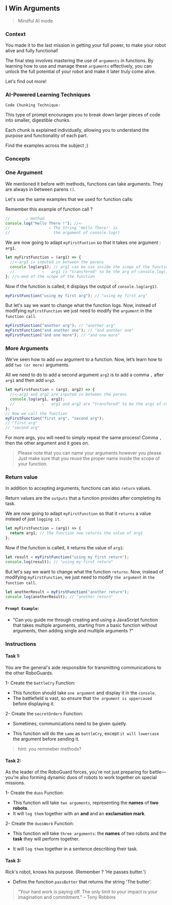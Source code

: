 ## I Win Arguments

> Mindful AI mode

### Context

You made it to the last mission in getting your full power, to make your robot alive and fully functional!

The final step involves mastering the use of `arguments` in functions. By learning how to use and manage these `arguments` effectively, you can unlock the full potential of your robot and make it later truly come alive.

Let's find out more!

### AI-Powered Learning Techniques

`Code Chunking Technique:`

This type of prompt encourages you to break down larger pieces of code into smaller, digestible chunks.

Each chunk is explained individually, allowing you to understand the purpose and functionality of each part.

Find the examples across the subject ;)

### Concepts

### One Argument

We mentioned it before with methods, functions can take arguments. They are always in between parens `()`.

Let's use the same examples that we used for function calls:

Remember this example of function call ?

```js
//       ↙ method
console.log("Hello There !"); //<-
//                 ↖ The String 'Hello There!' is
//                   the argument of console.log()
```

We are now going to adapt `myFirstFuntion` so that it takes one argument : `arg1`.

```js
let myFirstFunction = (arg1) => {
  //<-arg1 is inputed in between the parens
  console.log(arg1); // arg1 can be use inside the scope of the function
  //            ↖   arg1 is "transfered" to be the arg of console.log()
}; //<-end of the scope of the function
```

Now if the function is called, it displays the output of `console.log(arg1)`.

```js
myFirstFunction("using my first arg"); // "using my first arg"
```

But let's say we want to change what the function logs. Now, instead of modifying `myFirstFunction` we just need to modify the `argument` in the `function call`.

```js
myFirstFunction("another arg"); // "another arg"
myFirstFunction("and another one"); // "and another one"
myFirstFunction("and one more"); // "and one more"
```

### More Arguments

We’ve seen how to add `one` argument to a function. Now, let’s learn how to add `two (or more)` arguments.

All we need to do to add a second argument `arg2` is to add a comma `,` after `arg1` and then add `arg2`.

```js
let myFirstFunction = (arg1, arg2) => {
  //<-arg1 and arg2 are inputed in between the parens
  console.log(arg1, arg2);
  //            ↖   arg1 and arg2 are "transfered" to be the args of console.log()
};
// Now we call the function
myFirstFunction("first arg", "second arg");
// "first arg"
// "second arg"
```

For more args, you will need to simply repeat the same process! Comma `,` then the other argument and it goes on.

> Please note that you can name your arguments however you please. Just make sure that you reuse the proper name inside the scope of your function.

### Return value

In addition to accepting arguments, functions can also `return` values.

Return values are the `outputs` that a function provides after completing its task.

We are now going to adapt `myFirstFunction` so that it `returns` a value instead of just `logging it`.

```js
let myFirstFunction = (arg1) => {
  return arg1; // the function now returns the value of arg1
};
```

Now if the function is called, it returns the value of `arg1`:

```js
let result = myFirstFunction("using my first return");
console.log(result); // "using my first return"
```

But let's say we want to change what the function `returns`. Now, instead of modifying `myFirstFunction`, we just need to modify `the argument` in `the function call`.

```js
let anotherResult = myFirstFunction("another return");
console.log(anotherResult); // "another return"
```

#### **`Prompt Example`**:

- "Can you guide me through creating and using a JavaScript function that takes multiple arguments, starting from a basic function without arguments, then adding single and multiple arguments ?"

### Instructions

#### Task 1:

You are the general's aide responsible for transmitting communications to the other RoboGuards.

1- Create the `battleCry` Function:

- This function should take `one argument` and display it in the `console`.
- The battlefield is vast, so ensure that `the argument is uppercased` before displaying it.

2- Create the `secretOrders` Function:

- Sometimes, communications need to be given quietly.

- This function will do the `same` as `battleCry`, except `it will lowercase` the argument before sending it.

> hint: you remmeber methods?

#### Task 2:

As the leader of the RoboGuard forces, you're not just preparing for battle—you're also forming dynamic duos of robots to work together on special missions.

1- Create the `duos` Function:

- This function will take `two arguments`, representing the **names** of **two robots**.
- It will `log them` together with an **and** and an **exclamation mark**.

2- Create the `duosWork` Function:

- This function will take `three arguments`: the **names** of two robots and the **task** they will perform together.

- It will `log them` together in a sentence describing their task.

#### Task 3:

Rick's robot, knows his purpose. (Remember ? 'He passes butter.')

- Define the function `passButter` that returns the string 'The butter'.

> "Your hard work is paying off. The only limit to your impact is your imagination and commitment." – Tony Robbins
